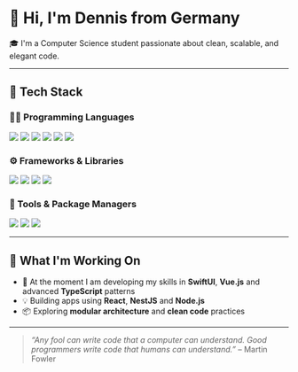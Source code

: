 # 👋 Hi, I'm Dennis from Germany

🎓 I'm a Computer Science student passionate about clean, scalable, and elegant code.

---

## 🧠 Tech Stack

### 🧑‍💻 Programming Languages  
![](https://img.shields.io/badge/Swift-FA7343?style=for-the-badge&logo=swift&logoColor=white)
![](https://img.shields.io/badge/C-00599C?style=for-the-badge&logo=c&logoColor=white)
![](https://img.shields.io/badge/Java-007396?style=for-the-badge&logo=java&logoColor=white)
![](https://img.shields.io/badge/JavaScript-F7DF1E?style=for-the-badge&logo=javascript&logoColor=black)
![](https://img.shields.io/badge/TypeScript-007ACC?style=for-the-badge&logo=typescript&logoColor=white)
![](https://img.shields.io/badge/C%23-239120?style=for-the-badge&logo=c-sharp&logoColor=white)

### ⚙️ Frameworks & Libraries  
![](https://img.shields.io/badge/React-20232A?style=for-the-badge&logo=react&logoColor=61DAFB)
![](https://img.shields.io/badge/Vue.js-35495E?style=for-the-badge&logo=vuedotjs&logoColor=4FC08D)
![](https://img.shields.io/badge/NestJS-E0234E?style=for-the-badge&logo=nestjs&logoColor=white)
![](https://img.shields.io/badge/Javalin-%20?style=for-the-badge&logo=javalin&logoColor=black&labelColor=white&color=white)


### 🧰 Tools & Package Managers  
![](https://img.shields.io/badge/Node.js-339933?style=for-the-badge&logo=node.js&logoColor=white)
![](https://img.shields.io/badge/npm-CB3837?style=for-the-badge&logo=npm&logoColor=white)
![](https://img.shields.io/badge/Apache%20Maven-C71A36?style=for-the-badge&logo=apachemaven&logoColor=white)

---

## 🔭 What I'm Working On

- 🌱 At the moment I am developing my skills in **SwiftUI**, **Vue.js** and advanced **TypeScript** patterns  
- 💡 Building apps using **React**, **NestJS** and **Node.js**  
- 📦 Exploring **modular architecture** and **clean code** practices  

---

> *“Any fool can write code that a computer can understand. Good programmers write code that humans can understand.”* – Martin Fowler
